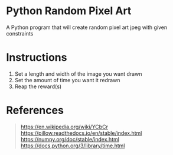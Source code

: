 # Python Random Pixel Art
A Python program that will create random pixel art jpeg with given constraints

# Instructions
  1. Set a length and width of the image you want drawn
  2. Set the amount of time you want it redrawn
  3. Reap the reward(s)

# References
  > https://en.wikipedia.org/wiki/YCbCr \
  > https://pillow.readthedocs.io/en/stable/index.html \
  > https://numpy.org/doc/stable/index.html \
  > https://docs.python.org/3/library/time.html
